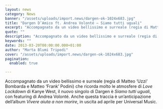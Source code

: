 ```yaml
---
layout: news
category: News
banner: "/assets/uploads/import.news/dargen-ok-1024x683.jpg"
title: "Dargen D’Amico ft. Andrea Volonté – Siamo tutti uguali"
excerpt: "Accompagnato da un video bellissimo e surreale (regia di Matteo ‘Uzzi’ Bombarda e Matteo ‘Frank’ Podini) che ricorda molto le atmosfere di Love Lockdown di Kanye West, il nuovo singolo di Dargen è Siamo tutti uguali, con featuring di Andrea Volonté. Anche questa traccia è un’anticipazione dell’album Vivere aiuta a non morire, in uscita ad [&hellip"
quote: ""
description: "Accompagnato da un video bellissimo e surreale (regia di Matteo ‘Uzzi’ Bombarda e Matteo ‘Frank’ Podini) che ricorda molto le atmosfere di Love Lockdown di Kanye West, il nuovo singolo di Dargen è Siamo tutti uguali, con featuring di Andrea Volonté. Anche questa traccia è un’anticipazione dell’album Vivere aiuta a non morire, in uscita ad [&hellip"
keywords: ""
date: 2013-03-20T00:00:00.000+01:00
author: "Marta Blumi Tripodi"
cover: "/assets/uploads/import.news/dargen-ok-1024x683.jpg"
pagination:
  enabled: true

---
```


Accompagnato da un video bellissimo e surreale (regia di Matteo ‘Uzzi’ Bombarda e Matteo ‘Frank’ Podini) che ricorda molto le atmosfere di _Love Lockdown_ di Kanye West, il nuovo singolo di Dargen è _Siamo tutti uguali_, con featuring di Andrea Volonté. Anche questa traccia è un’anticipazione dell’album _Vivere aiuta a non morire_, in uscita ad aprile per Universal Music.

  